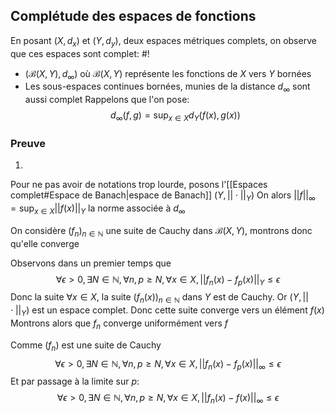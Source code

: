 ## Complétude des espaces de fonctions
En posant $(X, d_x)$ et $(Y, d_y)$, deux espaces métriques complets, on observe que ces espaces sont complet: #!

- $(\mathcal B (X, Y), d_\infty)$ où $\mathcal B(X, Y)$ représente les fonctions de $X$ vers $Y$ bornées
- Les sous-espaces continues bornées, munies de la distance $d_\infty$ sont aussi complet
Rappelons que l'on pose: $$d_\infty(f,g) = \sup_{x \in X}d_Y(f(x), g(x))$$
### Preuve
<!--ID: 1727641811459-->


1)
Pour ne pas avoir de notations trop lourde, posons l'[[Espaces complet#Espace de Banach|espace de Banach]] $(Y, ||\cdot||_Y)$
On alors $||f||_\infty = \sup_{x \in X}||f(x)||_Y$ la norme associée à $d_\infty$

On considère $(f_n)_{n\in \mathbb N}$ une suite de Cauchy dans $\mathcal B(X, Y)$, montrons donc qu'elle converge

Observons dans un premier temps que
$$\forall \epsilon> 0, \exists N \in \mathbb N, \forall n, p \geq N, \forall x \in X, ||f_n(x) - f_p(x)||_Y \leq \epsilon$$
Donc la suite $\forall x \in X$, la suite $(f_n(x))_{n \in \mathbb N}$ dans $Y$ est de Cauchy. Or $(Y, ||\cdot||_Y)$ est un espace complet. Donc cette suite converge vers un élément $f(x)$
Montrons alors que $f_n$ converge uniformément vers $f$

Comme $(f_n)$ est une suite de Cauchy
$$\forall \epsilon> 0, \exists N \in \mathbb N, \forall n, p \geq N, \forall x \in X, ||f_n(x) - f_p(x)||_\infty \leq \epsilon$$
Et par passage à la limite sur $p$:
$$\forall \epsilon> 0, \exists N \in \mathbb N, \forall n, p \geq N, \forall x \in X, ||f_n(x) - f(x)||_\infty \leq \epsilon$$

